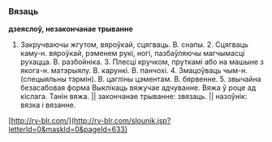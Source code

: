 ### Вязаць
**дзеяслоў, незакончанае трыванне**

1. Закручваючы жгутом, вяроўкай, сцягваць. В. снапы. 2. Сцягваць каму-н. вяроўкай, рэменем рукі, ногі, пазбаўляючы магчымасці рухацца. В. разбойніка. З. Плесці кручком, пруткамі або на машыне з якога-н. матэрыялу. В. карункі. В. панчохі. 4. Змацоўваць чым-н. (спецыяльны тэрмін). В. цагліны цэментам. В. бярвенне. 5. звычайна безасабовая форма Выклікаць вяжучае адчуванне. Вяжа ў роце ад кіслага. Танін вяжа. || закончанае трыванне: звязаць. || назоўнік: вязка і вязанне.

<a rel="author">[http://rv-blr.com/](http://rv-blr.com/slounik.jsp?letterId=0&maskId=0&pageId=633)</a>
